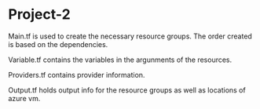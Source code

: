 # Project-2
Main.tf is used to create the necessary resource groups. The order created is based on the dependencies.

Variable.tf contains the variables in the argunments of the resources.

Providers.tf contains provider information.

Output.tf holds output info for the resource groups as well as locations of azure vm.